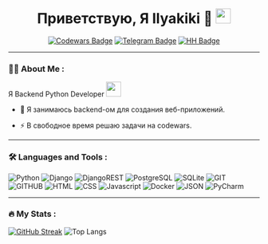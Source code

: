 
<div id="badges" align="center">
  <h1>
    Приветствую, Я Ilyakiki 👋
    <img src="https://media.giphy.com/media/hvRJCLFzcasrR4ia7z/giphy.gif" width="30px"/>
  </h1>
  <a href="https://www.codewars.com/users/Ilyakiki"><img src="https://img.shields.io/badge/Codewars-red?style=for-the-badge&logo=codewars&logoColor=white" alt="Codewars Badge"/></a>
  <a href=""><img src="https://img.shields.io/badge/Telegram-blue?style=for-the-badge&logo=telegram&logoColor=white" alt="Telegram Badge"/></a>
  <a href="https://spb.hh.ru/resume/45e87dfbff0b6775b80039ed1f4d7558306462"><img src="https://img.shields.io/badge/Head Hunter-red?style=for-the-badge&logo=headhunter&logoColor=white" alt="HH Badge"/></a>
</div>

---

### :man_technologist: About Me :
<div>
  Я Backend Python Developer <img src="https://media.giphy.com/media/WUlplcMpOCEmTGBtBW/giphy.gif" width="30">
</div>

- :telescope: Я занимаюсь backend-ом для создания веб-приложений.

- :zap: В свободное время решаю задачи на codewars.

---

### :hammer_and_wrench: Languages and Tools :
![Python](https://img.shields.io/badge/Python-black?style=for-the-badge&logo=Python)
![Django](https://img.shields.io/badge/Django-316192?style=for-the-badge&logo=django)
![DjangoREST](https://img.shields.io/badge/DJANGO-REST-ff1709?style=for-the-badge&logo=django&logoColor=white&color=ff1709&labelColor=gray)
![PostgreSQL](https://img.shields.io/badge/PostgreSQL-%23593d88.svg?style=for-the-badge&logo=PostgreSQL&logoColor=white)
![SQLite](https://img.shields.io/badge/sqlite-%2307405e.svg?style=for-the-badge&logo=sqlite&logoColor=white)
![GIT](https://img.shields.io/badge/GIT-%2320232a.svg?style=for-the-badge&logo=GIT&logoColor=%2361DAFB)
![GITHUB](https://img.shields.io/badge/GITHUB-%23593d88.svg?style=for-the-badge&logo=GITHUB&logoColor=white)
![HTML](https://img.shields.io/badge/HTML-black?style=for-the-badge&logo=html5&logoColor=white)
![CSS](https://img.shields.io/badge/CSS-black?style=for-the-badge&logo=CSS&logoColor=white)
![Javascript](https://img.shields.io/badge/javascript-%2338B2AC.svg?style=for-the-badge&logo=javascript&logoColor=white)
![Docker](https://img.shields.io/badge/Docker-316192?style=for-the-badge&logo=docker&logoColor=white)
![JSON](https://img.shields.io/badge/JSON-%238DD6F9.svg?style=for-the-badge&logo=json&logoColor=black)
![PyCharm](https://img.shields.io/badge/pycharm-143?style=for-the-badge&logo=pycharm&logoColor=black&color=black&labelColor=green)

---

### :fire: My Stats :
[![GitHub Streak](https://streak-stats.demolab.com?user=Ilyakiki&theme=transparent&hide_border=true&mode=weekly&fire=FF2222&dates=2C68F6&currStreakLabel=2C68F6&currStreakNum=2C68F6)](https://git.io/streak-stats)
![Top Langs](https://github-readme-stats.vercel.app/api/top-langs/?username=Ilyakiki&hide_progress=false)


<!--
**Ilyakiki/Ilyakiki** is a ✨ _special_ ✨ repository because its `README.md` (this file) appears on your GitHub profile.

Here are some ideas to get you started:

- 🔭 I’m currently working on ...
- 🌱 I’m currently learning ...
- 👯 I’m looking to collaborate on ...
- 🤔 I’m looking for help with ...
- 💬 Ask me about ...
- 📫 How to reach me: ...
- 😄 Pronouns: ...
- ⚡ Fun fact: ...
-->
